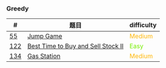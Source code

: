 ### Greedy

| #                     | 题目                                                 | difficulty                                 |
| --------------------- | ---------------------------------------------------- | ------------------------------------------ |
| [55](0055/README.md)  | [Jump Game](0055/README.md)                          | <span style='color:#FFB90F;'>Medium</span> |
| [122](0122/README.md) | [Best Time to Buy and Sell Stock II](0122/README.md) | <span style='color: #76EE00;'>Easy</span>  |
| [134](0134/README.md) | [Gas Station](0134/README.md)                        | <span style='color:#FFB90F;'>Medium</span> |

